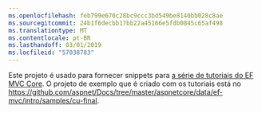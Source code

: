 ```yaml
---
ms.openlocfilehash: feb799e670c28bc9ccc3bd549be8140bb028c8ae
ms.sourcegitcommit: 24b1f6decbb17bb22a45166e5fdb0845c65af498
ms.translationtype: MT
ms.contentlocale: pt-BR
ms.lasthandoff: 03/01/2019
ms.locfileid: "57038783"
---
```

Este projeto é usado para fornecer snippets para [a série de tutoriais do EF MVC Core](https://docs.microsoft.com/aspnet/core/data/ef-mvc/intro). O projeto de exemplo que é criado com os tutoriais está no https://github.com/aspnet/Docs/tree/master/aspnetcore/data/ef-mvc/intro/samples/cu-final.
